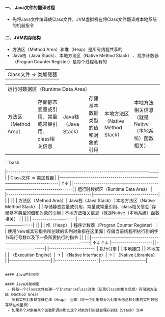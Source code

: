 #### 一、 Java文件的翻译过程
 - 先将Java文件编译成Class文件，JVM虚拟机在将Class文件翻译成本地系统的机器指令
 
#### 二、JVM内存结构
 - 方法区（Method Area）和堆（Heap）是所有线程共享的
 - Java栈（Java Stack）、本地方法区（Native Method Stack） 、程序计数器（Progran Counter Register）是每个线程私有的
<table>
  <tr>
    <td>Class文件  => 类加载器</td>
  </tr>
</table> 

<table>
  <tr>
    <td colspan="5">运行时数据区（Runtime Data Area）</td>
  </tr>
  <tr>
    <td>方法区（Method Area）</td>
    <td>存储静态变量或引用、常量或常量引用、class相关信息</td>
    <td>Java栈（Java Stack）</td>
    <td>存储基本数据类型的值和对象的引用</td>
    <td>本地方法区（Native Method Stack）</td>
    <td>本地方法相关信息（就是Native（本地系统）函数相关）</td>
  </tr>
</table> 
```bash

|-----------------------------------------------------------------------------|
|                         Class文件  => 类加载器                               |
|-----------------------------------------------------------------------------|
                                 ↑↓                                           |
|-----------------------------------------------------------------------------|
|                     运行时数据区（Runtime Data Area）                         |             
|-------------------------------------------|---------------------------------|
|                     |                     |                                 |
| 方法区（Method Area）| Java栈（Java Stack）| 本地方法区（Native Method Stack） |
|  存储静态变量或引用、常量或常量引用、class相关信息                   |存储基本类型的值和对象的引用                     |   本地方法相关信息（就是Native（本地系统）函数相关）           |
|                     |                     |                                 |
----------------------|-------------------------------------------------------|
|                     |                                                       |
| 堆（Heap）                         |           程序计数器（Progran Counter Register）       |    
| 使用New或其它指令所创建的实列对象都在这里面                    |   存储当前线程所执行到的字节码行号数以及下一条所要执行的指令                         |
|                     |                                                       |
|-----------------------------------------------------------------------------|
         ↑↓                          ↑↓
|---------------------|    |---------------------|    |-----------------------|
|      执行引擎        |    |       本地接口      |    |       本地库           |
| （Execution Engine）| -> | （Native Interface）| -> |  （Native Libranies）  |
|---------------------|    |---------------------|    |-----------------------|
```                   
 
#### Java内存模型

#### Java对象模型
 - 将每一个class文件创建一个InstanceClass对象（记录Class的相关信息）存储到方法区（Method Area）
 - 所有实列对象都存储在堆（Heap） 里面（每一个对象都分为对象头信息和对象的实列数据存储在堆里面）
 - 如果某个对象被某个函数所调用那么这个对象的引用就会保存到栈（Stack）当中
